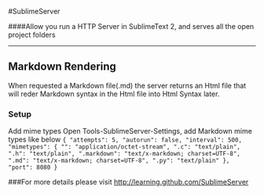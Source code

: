 #SublimeServer

####Allow you run a HTTP Server in SublimeText 2, and serves all the open project folders

------

## Markdown Rendering
When requested a Markdown file(.md) the server returns an Html file that will reder Markdown syntax in the Html file into Html Syntax later.

### Setup
Add mime types
Open Tools-SublimeServer-Settings, add Markdown mime types like below
`{
	"attempts": 5,
	"autorun": false,
	"interval": 500,
	"mimetypes":
	{
		"": "application/octet-stream",
		".c": "text/plain",
		".h": "text/plain",
		".markdown": "text/x-markdown; charset=UTF-8",
		".md": "text/x-markdown; charset=UTF-8",
		".py": "text/plain"
	},
	"port": 8080
}`

 
###For more details please visit http://learning.github.com/SublimeServer
